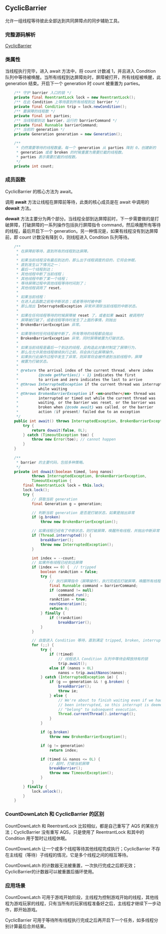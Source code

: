 ## CyclicBarrier

允许一组线程等待彼此全部达到共同屏障点的同步辅助工具。

### 完整源码解析

[CyclicBarrier](https://github.com/Augustvic/Blogs/tree/master/JDK8/src/JUC/CyclicBarrier.java)

### 类属性

当线程执行完毕，进入 await 方法中，将 count 计数减 1，并且进入 Condition 队列中等待被唤醒。当所有线程到达屏障处时，屏障被打开，所有线程被唤醒，此 generation 结束。开启下一个 generation 时 count 被重置为 parties。

```java
    /** 守护 barrier 入口的锁 */
    private final ReentrantLock lock = new ReentrantLock();
    /** 在此 Condition 上等待直到所有线程到达 barrier */
    private final Condition trip = lock.newCondition();
    /** 要屏障的线程数 */
    private final int parties;
    /** 当线程都到达 barrier，运行的 barrierCommand */
    private final Runnable barrierCommand;
    /** 当前的 generation */
    private Generation generation = new Generation();

    /**
     * 仍然需要等待的线程数量。每一个 generation 从 parties 降到 0。创建新的
     * generation 或者 broken 的时候重置为需要拦截的线程数。
     * parties 表示需要拦截的线程数。
     */
    private int count;
```

### 成员函数

CyclicBarrier 的核心方法为 await。

调用 **await** 方法让线程在屏障前等待，此类的核心成员是在 await 中调用的 **dowait** 方法。

**dowait** 方法主要分为两个部分。当线程全部到达屏障前时，下一步需要做的是打破屏障，打破屏障的一系列操作包括执行屏障指令 command，然后唤醒所有等待的线程，最后开启下一个 generation。另一种情况是，如果有线程没有到达屏障前，即 count 计数没有降到 0，则线程进入 Condition 队列等待。

```java
    /**
     * 在屏障前等待，直到所有的线程到达屏障。
     *
     * 如果当前线程没有最后到达的，那么出于线程调度的目的，它将会休眠，
     * 直到发生以下情况之一：
     * 最后一个线程到达；
     * 其他线程中断了当前线程；
     * 其他线程中断了某一个线程；
     * 等待屏障过程中其他线程等待时间到了；
     * 其他线程调用了 reset。
     *
     * 如果当前线程：
     * 在进入此函数之前有中断状态；或者等待时被中断
     * 那么抛出 InterruptedException 异常并清除当前线程的中断状态。
     *
     * 如果在任何线程等待的时候屏障被 reset 了，或者如果 await 被调用时
     * 屏障被打破了，或者线程等待时发生了上面的事情，则抛出
     * BrokenBarrierException 异常。
     *
     * 如果等待时任何线程被中断了，所有等待的线程都会抛出
     * BrokenBarrierException 异常，同时屏障被置为打破状态。
     *
     * 如果当前线程是最后一个到达的线程，且构造此对象时制定了屏障行为，
     * 那么在允许其他线程继续执行之前，将会执行此屏障操作。
     * 如果执行此操作过程中发生了异常，则异常将会被传递到当前线程中，屏障
     * 被置为打破状态。
     *
     * @return the arrival index of the current thread, where index
     *         {@code getParties() - 1} indicates the first
     *         to arrive and zero indicates the last to arrive
     * @throws InterruptedException if the current thread was interrupted
     *         while waiting
     * @throws BrokenBarrierException if <em>another</em> thread was
     *         interrupted or timed out while the current thread was
     *         waiting, or the barrier was reset, or the barrier was
     *         broken when {@code await} was called, or the barrier
     *         action (if present) failed due to an exception
     */
    public int await() throws InterruptedException, BrokenBarrierException {
        try {
            return dowait(false, 0L);
        } catch (TimeoutException toe) {
            throw new Error(toe); // cannot happen
        }
    }
    
    /**
     * barrier 的主要代码，包括多种策略。
     */
    private int dowait(boolean timed, long nanos)
            throws InterruptedException, BrokenBarrierException,
            TimeoutException {
        final ReentrantLock lock = this.lock;
        lock.lock();
        try {
            // 获取当前 generation
            final Generation g = generation;

            // 判断当前 generation 是否是打破状态，如果是抛出异常
            if (g.broken)
                throw new BrokenBarrierException();

            // 如果线程已经有了中断状态，则打破屏障，唤醒所有线程，并抛出中断异常
            if (Thread.interrupted()) {
                breakBarrier();
                throw new InterruptedException();
            }

            int index = --count;
            // 如果所有线程已经到达屏障
            if (index == 0) {  // tripped
                boolean ranAction = false;
                try {
                    // 执行屏障指令（屏障操作），执行完成后打破屏障，唤醒所有线程
                    final Runnable command = barrierCommand;
                    if (command != null)
                        command.run();
                    ranAction = true;
                    nextGeneration();
                    return 0;
                } finally {
                    if (!ranAction)
                        breakBarrier();
                }
            }

            // 自旋进入 Condition 等待，直到满足 tripped, broken, interrupted, timed out 之一。
            for (;;) {
                try {
                    if (!timed)
                        // 线程进入 Condition 队列中等待会释放持有的锁
                        trip.await();
                    else if (nanos > 0L)
                        nanos = trip.awaitNanos(nanos);
                } catch (InterruptedException ie) {
                    if (g == generation && ! g.broken) {
                        breakBarrier();
                        throw ie;
                    } else {
                        // We're about to finish waiting even if we had not
                        // been interrupted, so this interrupt is deemed to
                        // "belong" to subsequent execution.
                        Thread.currentThread().interrupt();
                    }
                }

                if (g.broken)
                    throw new BrokenBarrierException();

                if (g != generation)
                    return index;

                if (timed && nanos <= 0L) {
                    // 超时，打破当前屏障
                    breakBarrier();
                    throw new TimeoutException();
                }
            }
        } finally {
            lock.unlock();
        }
    }
```

### CountDownLatch 和 CyclicBarrier 的区别

CountDownLatch 和 ReentrantLock 比较相似，都是自己重写了 AQS 的某些方法；CyclicBarrier 没有重写 AQS，只是使用了 ReentrantLock 和其中的 Condition 用于暂时让线程休眠。

CountDownLatch 让一个或多个线程等待其他线程完成执行；CyclicBarrier 不存在主线程（等待）子线程的情况，它是多个线程之间的相互等待。

CountDownLatch 的计数器无法被重置，一次执行完成之后即无效；CyclicBarrier的计数器可以被重置后循环使用。

### 应用场景

CountDownLatch 可用于游戏开始阶段，主线程为控制游戏开始的线程，其他线程为游戏玩家的线程，只有当所有的玩家线程准备好之后，主线程才继续下一步动作，即开始游戏。

CyclicBarrier 可用于等待所有线程执行完成之后再开启下一个任务，如多线程分别计算最后合并结果。